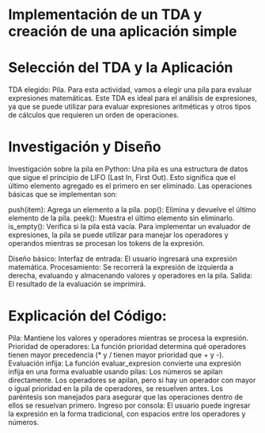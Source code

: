 # Implementación de un TDA y creación de una aplicación simple

# Selección del TDA y la Aplicación

TDA elegido: Pila.
Para esta actividad, vamos a elegir una pila para evaluar expresiones matemáticas. Este TDA es ideal para el análisis de expresiones, ya que se puede utilizar para evaluar expresiones aritméticas y otros tipos de cálculos que requieren un orden de operaciones.

#  Investigación y Diseño

Investigación sobre la pila en Python: Una pila es una estructura de datos que sigue el principio de LIFO (Last In, First Out). Esto significa que el último elemento agregado es el primero en ser eliminado. Las operaciones básicas que se implementan son:

push(item): Agrega un elemento a la pila.
pop(): Elimina y devuelve el último elemento de la pila.
peek(): Muestra el último elemento sin eliminarlo.
is_empty(): Verifica si la pila está vacía.
Para implementar un evaluador de expresiones, la pila se puede utilizar para manejar los operadores y operandos mientras se procesan los tokens de la expresión.

Diseño básico:
Interfaz de entrada: El usuario ingresará una expresión matemática.
Procesamiento: Se recorrerá la expresión de izquierda a derecha, evaluando y almacenando valores y operadores en la pila.
Salida: El resultado de la evaluación se imprimirá.

# Explicación del Código:

Pila: Mantiene los valores y operadores mientras se procesa la expresión.
Prioridad de operadores: La función prioridad determina qué operadores tienen mayor precedencia (* y / tienen mayor prioridad que + y -).
Evaluación infija: La función evaluar_expresion convierte una expresión infija en una forma evaluable usando pilas:
Los números se apilan directamente.
Los operadores se apilan, pero si hay un operador con mayor o igual prioridad en la pila de operadores, se resuelven antes.
Los paréntesis son manejados para asegurar que las operaciones dentro de ellos se resuelvan primero.
Ingreso por consola: El usuario puede ingresar la expresión en la forma tradicional, con espacios entre los operadores y números.
